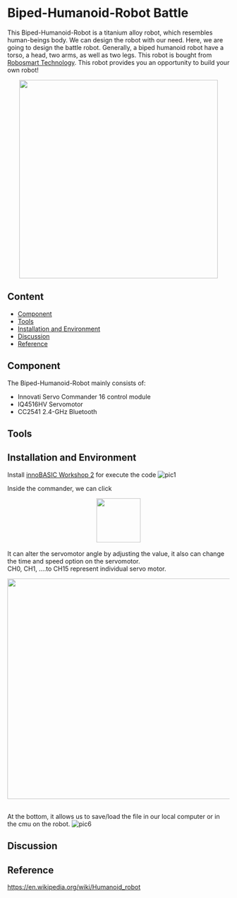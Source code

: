 # Biped-Humanoid-Robot Battle

This Biped-Humanoid-Robot is a titanium alloy robot, which resembles human-beings body. We can design the robot with our need. Here, we are going to design the battle robot. Generally, a biped humanoid robot have a torso, a head, two arms, as well as two legs. This robot is bought from [Robosmart Technology](http://robosmart.com.tw/zh-tw/classes_con.php?id=NDU=). This robot provides you an opportunity to build your own robot!



<div align=center><img width="450" height="450" src="https://github.com/christw16/Biped-Humanoid-Robot-Battle/blob/master/img/3.jpg"/></div>

## Content

  * [Component](#Component)
  * [Tools](#Tools)
  * [Installation and Environment](#Installation)
  * [Discussion](#Discussion)
  * [Reference](#Reference)
  
## Component

The Biped-Humanoid-Robot mainly consists of:
 * Innovati Servo Commander 16 control module
 * IQ4516HV Servomotor
 * CC2541 2.4-GHz Bluetooth
 
## Tools




## Installation and Environment

Install [innoBASIC Workshop 2](http://www.innovati.com.tw/website/down/html/?113.html) for execute the code
![pic1](https://github.com/christw16/Biped-Humanoid-Robot-Battle/blob/master/img/1.jpg)

Inside the commander, we can click   <div align=center><img width="100" height="100" src="https://github.com/christw16/Biped-Humanoid-Robot-Battle/blob/master/img/5.jpg"/></div><br/>
It can alter the servomotor angle by adjusting the value, it also can change the time and speed option on the servomotor.<br/>
CH0, CH1, ....to CH15 represent individual servo motor. 
<div align=center><img width="700" height="500" src="https://github.com/christw16/Biped-Humanoid-Robot-Battle/blob/master/img/4.jpg"/></div><br/>

At the bottom, it allows us to save/load the file in our local computer or in the cmu on the robot.
![pic6](https://github.com/christw16/Biped-Humanoid-Robot-Battle/blob/master/img/6.jpg)<br/>


## Discussion
## Reference

https://en.wikipedia.org/wiki/Humanoid_robot










